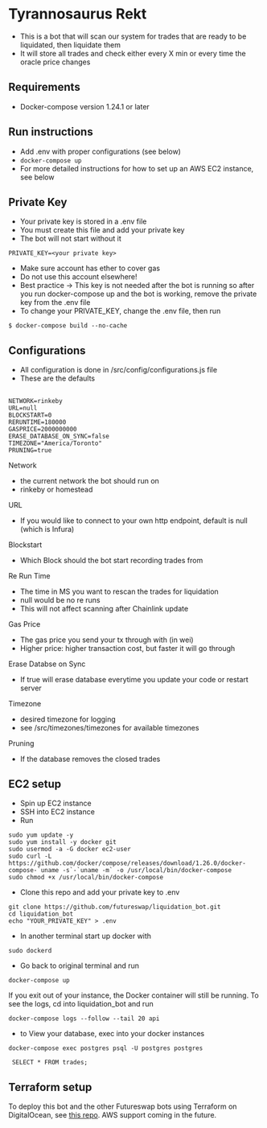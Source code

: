 # Tyrannosaurus Rekt
* This is a bot that will scan our system for trades that are ready to be liquidated, then liquidate them
* It will store all trades and check either every X min or every time the oracle price changes

## Requirements 
* Docker-compose version 1.24.1 or later

## Run instructions
* Add .env with proper configurations (see below)
* `docker-compose up`
* For more detailed instructions for how to set up an AWS EC2 instance, see below

## Private Key 
* Your private key is stored in a .env file 
* You must create this file and add your private key
* The bot will not start without it
```
PRIVATE_KEY=<your private key>
```
* Make sure account has ether to cover gas
* Do not use this account elsewhere!
* Best practice -> This key is not needed after the bot is running so after you run docker-compose up and the bot is working, remove the private key from the .env file
* To change your PRIVATE_KEY, change the .env file, then run
```
$ docker-compose build --no-cache
```

## Configurations
* All configuration is done in /src/config/configurations.js file
* These are the defaults
## 
```
NETWORK=rinkeby
URL=null
BLOCKSTART=0 
RERUNTIME=180000
GASPRICE=2000000000
ERASE_DATABASE_ON_SYNC=false
TIMEZONE="America/Toronto"
PRUNING=true
```

Network
* the current network the bot should run on 
* rinkeby or homestead

URL
* If you would like to connect to your own http endpoint, default is null (which is Infura)

Blockstart
* Which Block should the bot start recording trades from 

Re Run Time
* The time in MS you want to rescan the trades for liquidation
* null would be no re runs 
* This will not affect scanning after Chainlink update

Gas Price 
* The gas price you send your tx through with (in wei)
* Higher price: higher transaction cost, but faster it will go through

Erase Databse on Sync
* If true will erase database everytime you update your code or restart server 

Timezone 
* desired timezone for logging
* see /src/timezones/timezones for available timezones

Pruning
* If the database removes the closed trades

## EC2 setup
* Spin up EC2 instance
* SSH into EC2 instance 
* Run
```
sudo yum update -y
sudo yum install -y docker git
sudo usermod -a -G docker ec2-user
sudo curl -L https://github.com/docker/compose/releases/download/1.26.0/docker-compose-`uname -s`-`uname -m` -o /usr/local/bin/docker-compose
sudo chmod +x /usr/local/bin/docker-compose
```
* Clone this repo and add your private key to .env
```
git clone https://github.com/futureswap/liquidation_bot.git
cd liquidation_bot
echo "YOUR_PRIVATE_KEY" > .env
```
* In another terminal start up docker with 
```
sudo dockerd
```

* Go back to original terminal and run 
```
docker-compose up 
```

If you exit out of your instance, the Docker container will still be running. To see the logs, cd into liquidation_bot and run 
```
docker-compose logs --follow --tail 20 api
```
* to View your database, exec into your docker instances
```
docker-compose exec postgres psql -U postgres postgres
```
```
 SELECT * FROM trades;
 ```

## Terraform setup

To deploy this bot and the other Futureswap bots using Terraform on DigitalOcean, see [this repo](https://github.com/jonpurdy/fsbot_terraform). AWS support coming in the future.
